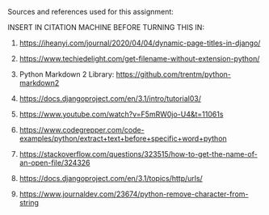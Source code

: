 Sources and references used for this assignment:

INSERT IN CITATION MACHINE BEFORE TURNING THIS IN:

1) https://iheanyi.com/journal/2020/04/04/dynamic-page-titles-in-django/

2) https://www.techiedelight.com/get-filename-without-extension-python/

3) Python Markdown 2 Library: https://github.com/trentm/python-markdown2

4) https://docs.djangoproject.com/en/3.1/intro/tutorial03/

5) https://www.youtube.com/watch?v=F5mRW0jo-U4&t=11061s

6) https://www.codegrepper.com/code-examples/python/extract+text+before+specific+word+python

7) https://stackoverflow.com/questions/323515/how-to-get-the-name-of-an-open-file/324326

8) https://docs.djangoproject.com/en/3.1/topics/http/urls/

9) https://www.journaldev.com/23674/python-remove-character-from-string